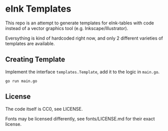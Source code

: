 # eInk Templates

This repo is an attempt to generate templates for eInk-tables with code instead of a vector graphics tool (e.g. Inkscape/Illustrator).

Eversything is kind of hardcoded right now, and only 2 different varieties of templates are available.

## Creating Template

Implement the interface `templates.Template`, add it to the logic in `main.go`.


```golang
go run main.go
```

## License

The code itself is CC0, see LICENSE.

Fonts may be licensed differently, see fonts/LICENSE.md for their exact license.
